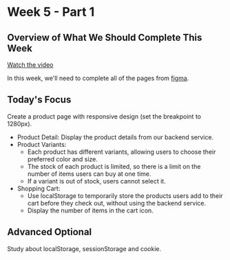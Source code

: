 # Week 5 - Part 1

## Overview of What We Should Complete This Week

[Watch the video](https://drive.google.com/file/d/1e3DyAh2ghi937QBP9T0FciLloWB9MXrg/view?usp=sharing)

In this week, we'll need to complete all of the pages from [figma](https://www.figma.com/file/sKhc4A0Gi427u1I5leT5ug/STYLiSH).

## Today's Focus

Create a product page with responsive design (set the breakpoint to 1280px).
- Product Detail: Display the product details from our backend service.
- Product Variants:
  + Each product has different variants, allowing users to choose their preferred color and size.
  + The stock of each product is limited, so there is a limit on the number of items users can buy at one time.
  + If a variant is out of stock, users cannot select it.
- Shopping Cart:
  + Use localStorage to temporarily store the products users add to their cart before they check out, without using the backend service.
  + Display the number of items in the cart icon.

## Advanced Optional

Study about localStorage, sessionStorage and cookie.
